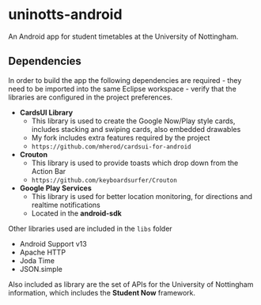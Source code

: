 # uninotts-android #

An Android app for student timetables at the University of Nottingham.

## Dependencies ##
In order to build the app the following dependencies are required - they need to be imported into the same Eclipse workspace - verify that the libraries are configured in the project preferences.

- **CardsUI Library**
	- This library is used to create the Google Now/Play style cards, includes stacking and swiping cards, also embedded drawables
	- My fork includes extra features required by the project
	- `https://github.com/mherod/cardsui-for-android`
- **Crouton**
	- This library is used to provide toasts which drop down from the Action Bar
	- `https://github.com/keyboardsurfer/Crouton`
- **Google Play Services**
	- This library is used for better location monitoring, for directions and realtime notifications
	- Located in the **android-sdk**

Other libraries used are included in the `libs` folder

- Android Support v13
- Apache HTTP
- Joda Time
- JSON.simple

Also included as library are the set of APIs for the University of Nottingham information, which includes the **Student Now** framework. 